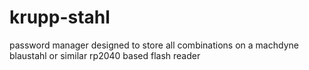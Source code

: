 # krupp-stahl
password manager designed to store all combinations on a machdyne blaustahl or similar rp2040 based flash reader
